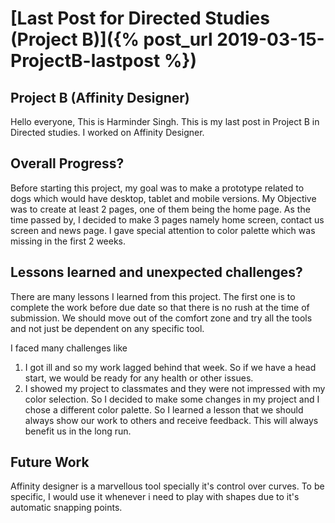 # [Last Post for Directed Studies (Project B)]({% post_url 2019-03-15-ProjectB-lastpost %})

## Project B (Affinity Designer)

Hello everyone, This is Harminder Singh. This is my last post in Project B in Directed studies. I worked on 
Affinity Designer.




## Overall Progress?

Before starting this project, my goal was to make a prototype related to dogs which would have desktop, tablet and
mobile versions. My Objective was to create at least 2 pages, one of them being the home page. As the time passed
by, I decided to make 3 pages namely home screen, contact us screen and news page. I gave special attention to 
color palette which was missing in the first 2 weeks.




## Lessons learned and unexpected challenges?

There are many lessons I learned from this project. The first one is to complete the work before due date so that
there is no rush at the time of submission. We should move out of the comfort zone and try all the tools and not
just be dependent on any specific tool.

I faced many challenges like
1. I got ill and so my work lagged behind that week. So if we have a head start, we would be ready for any health
or other issues.
2. I showed my project to classmates and they were not impressed with my color selection. So I decided to make some
changes in my project and I chose a different color palette. So I learned a lesson that we should always show our
work to others and receive feedback. This will always benefit us in the long run.



## Future Work

Affinity designer is a marvellous tool specially it's control over curves. To be specific, I would use it whenever
i need to play with shapes due to it's automatic snapping points. 
